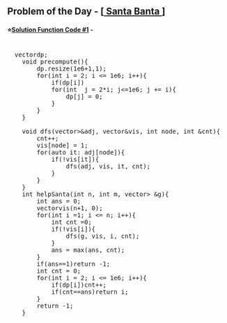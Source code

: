 ## Problem of the Day - [<a href="https://practice.geeksforgeeks.org/problems/santa-banta2814/1"> Santa Banta </a>]


#### ⭐<ins>Solution Function Code #1</ins> -
<pre>

  vector<int>dp;
    void precompute(){
        dp.resize(1e6+1,1);
        for(int i = 2; i <= 1e6; i++){
            if(dp[i])
            for(int  j = 2*i; j<=1e6; j += i){
                dp[j] = 0; 
            }
        }
    }
    
    void dfs(vector<vector<int>>&adj, vector<int>&vis, int node, int &cnt){
        cnt++;
        vis[node] = 1;
        for(auto it: adj[node]){
            if(!vis[it]){
                dfs(adj, vis, it, cnt);
            }
        }
    }
    int helpSanta(int n, int m, vector<vector<int>> &g){
        int ans = 0;
        vector<int>vis(n+1, 0);
        for(int i =1; i <= n; i++){
            int cnt =0;
            if(!vis[i]){
                dfs(g, vis, i, cnt);
            }
            ans = max(ans, cnt);
        }
        if(ans==1)return -1;
        int cnt = 0;
        for(int i = 2; i <= 1e6; i++){
            if(dp[i])cnt++;
            if(cnt==ans)return i;
        }
        return -1;     
    }
</pre>
